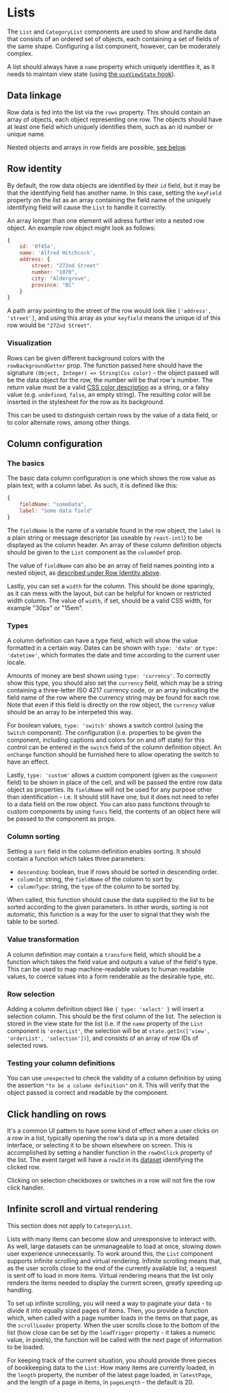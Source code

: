# Lists

The `List` and `CategoryList` components are used to show and handle data that consists of an ordered set of objects, each containing a set of fields of the same shape. Configuring a list component, however, can be moderately complex.

A list should always have a `name` property which uniquely identifies it, as it needs to maintain view state (using [the `useViewState` hook](hooks.md#useviewstatename)).

## Data linkage

Row data is fed into the list via the `rows` property. This should contain an array of objects, each object representing one row. The objects should have at least one field which uniquely identifies them, such as an id number or unique name.

Nested objects and arrays in row fields are possible, [see below](#goingdeep).

## Row identity

By default, the row data objects are identified by their `id` field, but it may be that the identifying field has another name. In this case, setting the `keyField` property on the list as an array containing the field name of the uniquely identifying field will cause the `List` to handle it correctly.

An array longer than one element will adress further into a nested row object. An example row object might look as follows:

```js
{
	id: '0f45a',
	name: 'Alfred Hitchcock',
	address: {
		street: "272nd Street"
		number: "1070",
		city: "Aldergrove",
		province: "BC"
	}
}
```

A path array pointing to the street of the row would look like `['address', 'street']`, and using this array as your `keyfield` means the unique id of this row would be `"272nd Street"`.

### Visualization

Rows can be given different background colors with the `rowBackgroundGetter` prop. The function passed here should have the signature `(Object, Integer) => String(Css color)` - the object passed will be the data object for the row, the number will be that row's number. The return value must be a valid [CSS color description](https://developer.mozilla.org/en-US/docs/Web/CSS/color_value) as a string, or a falsy value (e.g. `undefined`, `false`, an empty string). The resulting color will be inserted in the stylesheet for the row as its background.

This can be used to distinguish certain rows by the value of a data field, or to color alternate rows, among other things.

## Column configuration

### The basics

The basic data column configuration is one which shows the row value as plain text, with a column label. As such, it is defined like this:

```js
{
	fieldName: "someData",
	label: "Some data field"
}
```

The `fieldName` is the name of a variable found in the row object, the `label` is a plain string or message descriptor (as useable by `react-intl`) to be displayed as the column header. An array of these column definition objects should be given to the `List` component as the `columnDef` prop.

The value of `fieldName` can also be an array of field names pointing into a nested object, as [described under Row Identity above](#rowidentity).

Lastly, you can set a `width` for the column. This should be done sparingly, as it can mess with the layout, but can be helpful for known or restricted width column. The value of `width`, if set, should be a valid CSS width, for example "30px" or "15em".

### Types

A column definition can have a type field, which will show the value formatted in a certain way. Dates can be shown with `type: 'date'` or `type: 'datetime'`, which formates the date and time according to the current user locale.

Amounts of money are best shown using `type: 'currency'`. To correctly show this type, you should also set the `currency` field, which may be a string containing a three-letter ISO 4217 currency code, or an array indicating the field name of the row where the currency string may be found for each row. Note that even if this field is directly on the row object, the `currency` value should be an array to be interpeted this way.

For boolean values, `type: 'switch'` shows a switch control (using the `Switch` component). The configuration (i.e. properties to be given the component, including captions and colors for on and off state) for this control can be entered in the `switch` field of the column definition object. An `onChange` function should be furnished here to allow operating the switch to have an effect.

Lastly, `type: 'custom'` allows a custom component (given as the `component` field) to be shown in place of the cell, and will be passed the entire row data object as properties. Its `fieldName` will not be used for any purpose other than identification - i.e. it should still have one, but it does not need to refer to a data field on the row object. You can also pass functions through to custom components by using `funcs` field, the contents of an object here will be passed to the component as props.

### Column sorting

Setting a `sort` field in the column definition enables sorting. It should contain a function which takes three parameters:

- `descending`: boolean, true if rows should be sorted in descending order.
- `columnId`: string, the `fieldName` of the column to sort by.
- `columnType`: string, the `type` of the column to be sorted by.

When called, this function should cause the data supplied to the list to be sorted according to the given parameters. In other words, sorting is not automatic, this function is a way for the user to signal that they wish the table to be sorted.

### Value transformation

A column definition may contain a `transform` field, which should be a function which takes the field value and outputs a value of the field's type. This can be used to map machine-readable values to human readable values, to coerce values into a form renderable as the desirable type, etc.

### Row selection

Adding a column definition object like `{ type: 'select' }` will insert a selection column. This should be the first column of the list. The selection is stored in the view state for the list (i.e. if the `name` property of the `List` component is `'orderList'`, the selection will be at `state.getIn(['view', 'orderList', 'selection'])`), and consists of an array of row IDs of selected rows.

### Testing your column definitions

You can use `unexpected` to check the validity of a column definition by using the assertion `"to be a column definition"` on it. This will verify that the object passed is correct and readable by the component.

## Click handling on rows

It's a common UI pattern to have some kind of effect when a user clicks on a row in a list, typically opening the row's data up in a more detailed interface, or selecting it to be shown elsewhere on screen. This is accomplished by setting a handler function in the `rowOnClick` property of the list. The event target will have a `rowId` in its [dataset](https://developer.mozilla.org/en-US/docs/Web/API/HTMLElement/dataset) identifying the clicked row.

Clicking on selection checkboxes or switches in a row will not fire the row click handler.

## Infinite scroll and virtual rendering

This section does not apply to `CategoryList`.

Lists with many items can become slow and unresponsive to interact with. As well, large datasets can be unmanageable to load at once, slowing down user experience unnecessarily. To work around this, the `List` component supports infinite scrolling and virtual rendering. Infinite scrolling means that, as the user scrolls close to the end of the currently available list, a request is sent off to load in more items. Virtual rendering means that the list only renders the items needed to display the current screen, greatly speeding up handling.

To set up infinite scrolling, you will need a way to paginate your data - to divide it into equally sized pages of items. Then, you provide a function which, when called with a page number loads in the items on that page, as the `scrollLoader` property. When the user scrolls close to the bottom of the list (how close can be set by the `loadTrigger` property - it takes a numeric value, in pixels), the function will be called with the next page of information to be loaded.

For keeping track of the current situation, you should provide three pieces of bookkeeping data to the `List`: How many items are currently loaded, in the `length` property, the number of the latest page loaded, in `latestPage`, and the length of a page in items, in `pageLength` - the default is 20.
